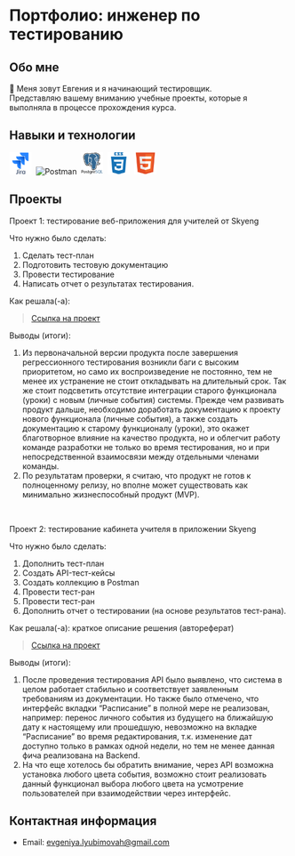 # Портфолио: инженер по тестированию

## Обо мне 

👋 Меня зовут Евгения и я начинающий тестировщик. <br>
Представляю вашему вниманию учебные проекты, которые я выполняла в процессе прохождения курса.
<br>

## Навыки и технологии
<div>
  <img src="https://github.com/devicons/devicon/blob/master/icons/jira/jira-original-wordmark.svg" title="Jira" alt="Jira" width="40" height="40"/>&nbsp;
  <img src="http://www.w3.org/2000/svg" title="Postman" alt="Postman" width="40" height="40"/>&nbsp
  <img src="https://github.com/devicons/devicon/blob/master/icons/postgresql/postgresql-original-wordmark.svg" title="PostgreSQL" alt="PostgreSQL" width="40" height="40"/>&nbsp;
  <img src="https://github.com/devicons/devicon/blob/master/icons/css3/css3-plain-wordmark.svg"  title="CSS3" alt="CSS" width="40" height="40"/>&nbsp;
  <img src="https://github.com/devicons/devicon/blob/master/icons/html5/html5-original.svg" title="HTML5" alt="HTML" width="40" height="40"/>&nbsp;
</div>




## Проекты

<p> Проект 1: тестирование веб-приложения для учителей от Skyeng</p>
<p>Что нужно было сделать:<p>
<ol>
  <li>Сделать тест-план</li>
  <li>Подготовить тестовую документацию</li>
  <li>Провести тестирование</li>
  <li>Написать отчет о результатах тестирования.</li>
</ol>

<p>Как решала(-а):<p>

> <a href="https://drive.google.com/file/d/1EaH79fz-OH_LCu0l0toBGlfcLKPQVURg/view?usp=drive_link">Ссылка на проект</a>
 
 <p>Выводы (итоги):<p>
<ol>
  <li>Из первоначальной версии продукта после завершения регрессионного тестирования возникли баги с высоким приоритетом, но
само их воспроизведение не постоянно, тем не менее их устранение не стоит откладывать на длительный срок. Так же стоит
подсветить отсутствие интеграции старого функционала (уроки) с новым (личные события) системы. Прежде чем развивать
продукт дальше, необходимо доработать документацию к проекту нового функционала (личные события), а также создать
документацию к старому функционалу (уроки), это окажет благотворное влияние на качество продукта, но и облегчит работу
команде разработки не только во время тестирования, но и при непосредственной взаимосвязи между отдельными членами
команды.</li>
  <li>По результатам проверки, я считаю, что продукт не готов к полноценному релизу, но вполне может существовать как минимально
жизнеспособный продукт (MVP).</li>
</ol>


<br> 

<p> Проект 2: тестирование кабинета учителя в приложении Skyeng</p>
<p>Что нужно было сделать:<p>
<ol>
  <li>Дополнить тест-план</li>
  <li>Создать API-тест-кейсы</li>
  <li>Создать коллекцию в Postman</li>
  <li>Провести тест-ран</li>
  <li>Провести тест-ран</li>
  <li>Дополнить отчет о тестировании (на основе результатов тест-рана).</li>
</ol>

<p>Как решала(-а): краткое описание решения (автореферат)<p>

>  <a href="https://www.postman.com/cryosat-astronomer-71304009/workspace/2/collection/28557272-58fc36a5-01e5-4501-b96a-03402ea0baea?action=share&creator=28557272">Ссылка на проект</a>
 
 <p>Выводы (итоги):<p>
<ol>
  <li>После проведения тестирования API было выявлено, что система в целом работает стабильно и соответствует
заявленным требованиям из документации. Но также было отмечено, что интерфейс вкладки “Расписание” в полной мере не
реализован, например: перенос личного события из будущего на ближайшую дату к настоящему или прошедшую, невозможно на
вкладке “Расписание” во время редактирования, т.к. изменение дат доступно только в рамках одной недели, но тем не менее
данная фича реализована на Backend.</li>
  <li>На что еще хотелось бы обратить внимание, через API возможна установка любого цвета
события, возможно стоит реализовать данный функционал выбора любого цвета на усмотрение пользователей при
взаимодействии через интерфейс.</li>
</ol>



## Контактная информация
- Email: evgeniya.lyubimovah@gmail.com
